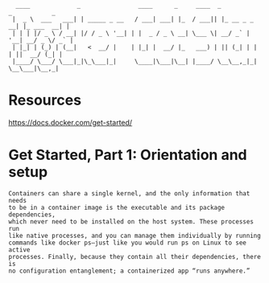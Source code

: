 



	  ____             _                ____      _     ____  _             _           _ 
	 |  _ \  ___   ___| | _____ _ __   / ___| ___| |_  / ___|| |_ __ _ _ __| |_ ___  __| |
	 | | | |/ _ \ / __| |/ / _ \ '__| | |  _ / _ \ __| \___ \| __/ _` | '__| __/ _ \/ _` |
	 | |_| | (_) | (__|   <  __/ |    | |_| |  __/ |_   ___) | || (_| | |  | ||  __/ (_| |
	 |____/ \___/ \___|_|\_\___|_|     \____|\___|\__| |____/ \__\__,_|_|   \__\___|\__,_|
	                                                                                      



# Resources

https://docs.docker.com/get-started/


# Get Started, Part 1: Orientation and setup

	Containers can share a single kernel, and the only information that needs
	to be in a container image is the executable and its package dependencies,
	which never need to be installed on the host system. These processes run
	like native processes, and you can manage them individually by running
	commands like docker ps—just like you would run ps on Linux to see active
	processes. Finally, because they contain all their dependencies, there is
	no configuration entanglement; a containerized app “runs anywhere.”





